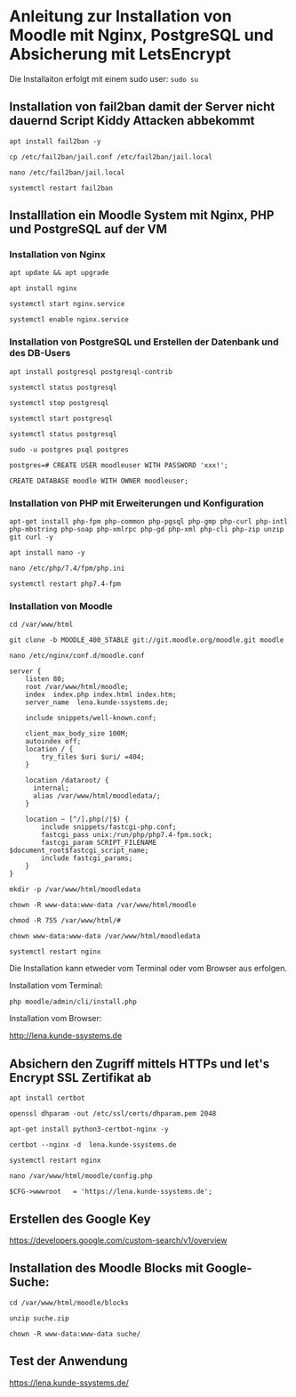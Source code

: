 # Anleitung zur Installation von Moodle mit Nginx, PostgreSQL und Absicherung mit LetsEncrypt

Die Installaiton erfolgt mit einem sudo user:
`sudo su`

## Installation von fail2ban damit der Server nicht dauernd Script Kiddy Attacken abbekommt

`apt install fail2ban -y`

`cp /etc/fail2ban/jail.conf /etc/fail2ban/jail.local`

`nano /etc/fail2ban/jail.local`

`systemctl restart fail2ban`

## Installlation ein Moodle System mit Nginx, PHP und PostgreSQL auf der VM

### Installation von Nginx

`apt update && apt upgrade`

`apt install nginx`

`systemctl start nginx.service`

`systemctl enable nginx.service`

### Installation von PostgreSQL und Erstellen der Datenbank und des DB-Users

`apt install postgresql postgresql-contrib`

`systemctl status postgresql`

`systemctl stop postgresql`

`systemctl start postgresql`

`systemctl status postgresql`

`sudo -u postgres psql postgres`

`postgres=# CREATE USER moodleuser WITH PASSWORD 'xxx!';`

`CREATE DATABASE moodle WITH OWNER moodleuser;`

### Installation von PHP mit Erweiterungen und Konfiguration

`apt-get install php-fpm php-common php-pgsql php-gmp php-curl php-intl php-mbstring php-soap php-xmlrpc php-gd php-xml php-cli php-zip unzip git curl -y`

`apt install nano -y`

`nano /etc/php/7.4/fpm/php.ini`

`systemctl restart php7.4-fpm`

### Installation von Moodle

`cd /var/www/html`

`git clone -b MOODLE_400_STABLE git://git.moodle.org/moodle.git moodle`

`nano /etc/nginx/conf.d/moodle.conf`

```
server {
    listen 80;
    root /var/www/html/moodle;
    index  index.php index.html index.htm;
    server_name  lena.kunde-ssystems.de;

    include snippets/well-known.conf;

    client_max_body_size 100M;
    autoindex off;
    location / {
        try_files $uri $uri/ =404;
    }

    location /dataroot/ {
      internal;
      alias /var/www/html/moodledata/;
    }

    location ~ [^/].php(/|$) {
        include snippets/fastcgi-php.conf;
        fastcgi_pass unix:/run/php/php7.4-fpm.sock;
        fastcgi_param SCRIPT_FILENAME $document_root$fastcgi_script_name;
        include fastcgi_params;
    }
}
```

`mkdir -p /var/www/html/moodledata`

`chown -R www-data:www-data /var/www/html/moodle`

`chmod -R 755 /var/www/html/#`

`chown www-data:www-data /var/www/html/moodledata`

`systemctl restart nginx`

Die Installation kann etweder vom Terminal oder vom Browser aus erfolgen.

Installation vom Terminal: 

`php moodle/admin/cli/install.php`

Installation vom Browser:

http://lena.kunde-ssystems.de


## Absichern den Zugriff mittels HTTPs und let's Encrypt SSL Zertifikat ab

`apt install certbot`

`openssl dhparam -out /etc/ssl/certs/dhparam.pem 2048`

`apt-get install python3-certbot-nginx -y`

`certbot --nginx -d  lena.kunde-ssystems.de`

`systemctl restart nginx`

`nano /var/www/html/moodle/config.php`

`$CFG->wwwroot   = 'https://lena.kunde-ssystems.de';`

## Erstellen des Google Key

https://developers.google.com/custom-search/v1/overview

## Installation des Moodle Blocks mit Google-Suche:

`cd /var/www/html/moodle/blocks`

`unzip suche.zip`

`chown -R www-data:www-data suche/`

## Test der Anwendung

https://lena.kunde-ssystems.de/
